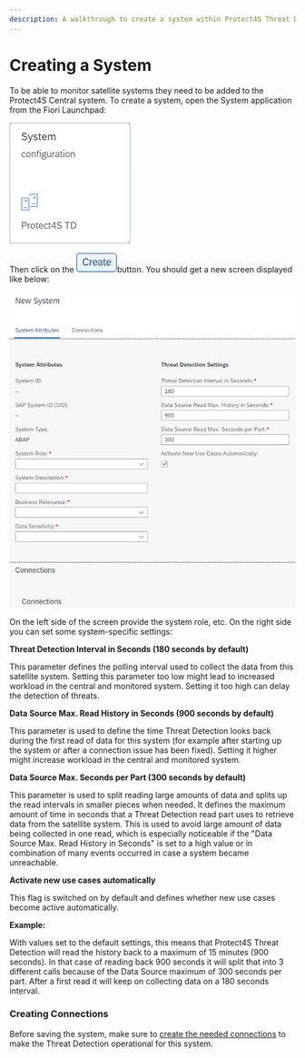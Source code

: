 ```yaml
---
description: A walkthrough to create a system within Protect4S Threat Detection
---
```


# Creating a System

To be able to monitor satellite systems they need to be added to the Protect4S Central system. To create a system, open the System application from the Fiori Launchpad:

![](<../../../.gitbook/assets/image (52).png>)

Then click on the ![](<../../../.gitbook/assets/image (71) (1).png>)button. You should get a new screen displayed like below:

![Configuring a new system](<../../../.gitbook/assets/image (61) (1) (1) (1).png>)

On the left side of the screen provide the system role, etc. On the right side you can set some system-specific settings:

**Threat Detection Interval in Seconds (180 seconds by default)**

This parameter defines the polling interval used to collect the data from this satellite system. Setting this parameter too low might lead to increased workload in the central and monitored system. Setting it too high can delay the detection of threats.

**Data Source Max. Read History in Seconds (900 seconds by default)**

This parameter is used to define the time Threat Detection looks back during the first read of data for this system (for example after starting up the system or after a connection issue has been fixed). Setting it higher might increase workload in the central and monitored system.

**Data Source Max. Seconds per Part (300 seconds by default)**

This parameter is used to split reading large amounts of data and splits up the read intervals in smaller pieces when needed. It defines the maximum amount of time in seconds that a Threat Detection read part uses to retrieve data from the satellite system. This is used to avoid large amount of data being collected in one read, which is especially noticeable if the "Data Source Max. Read History in Seconds" is set to a high value or in combination of many events occurred in case a system became unreachable.

**Activate new use cases automatically**

This flag is switched on by default and defines whether new use cases become active automatically.

**Example:**

With values set to the default settings, this means that Protect4S Threat Detection will read the history back to a maximum of 15 minutes (900 seconds). In that case of reading back 900 seconds it will split that into 3 different calls because of the Data Source maximum of 300 seconds per part. After a first read it will keep on collecting data on a 180 seconds interval.



### Creating Connections

Before saving the system, make sure to [create the needed connections](setting-up-connections.md) to make the Threat Detection operational for this system.
